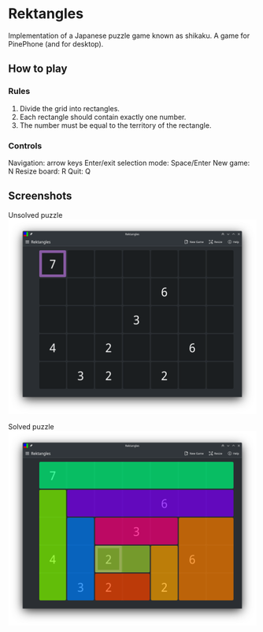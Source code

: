 # Rektangles

Implementation of a Japanese puzzle game known as shikaku. A game for PinePhone (and for desktop).

## How to play

### Rules
1. Divide the grid into rectangles.
2. Each rectangle should contain exactly one number.
3. The number must be equal to the territory of the rectangle.

### Controls
Navigation: arrow keys
Enter/exit selection mode: Space/Enter
New game: N
Resize board: R
Quit: Q

## Screenshots

Unsolved puzzle
![unsolved](screenshots/rektangles_unsolved.png)

Solved puzzle
![solved](screenshots/rektangles_solved.png)
